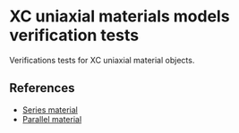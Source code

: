 # XC uniaxial materials models verification tests

Verifications tests for XC uniaxial material objects.

## References
- [Series material](https://opensees.berkeley.edu/wiki/index.php/Series_Material)
- [Parallel material](https://opensees.berkeley.edu/wiki/index.php/Parallel_Material)

